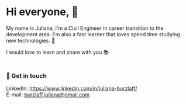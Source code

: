 # Hi everyone, 👋

My name is Juliana, i'm a Civil Engineer in career transition to the development area. I'm also a fast learner that loves spend time studying new technologies. 🚀<br>

I would love to learn and share with you 📚<br><br>

### 💬 Get in touch
LinkedIn: https://www.linkedin.com/in/juliana-burzlaff/ <br>
E-mail: [burzlaff.juliana@gmail.com](mailto:burzlaff.juliana@gmail.com)

